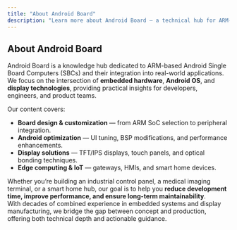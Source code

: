 ```yaml
---
title: "About Android Board"
description: "Learn more about Android Board — a technical hub for ARM-based Android SBCs, display integration, and embedded solutions."
---
```


## About Android Board

Android Board is a knowledge hub dedicated to ARM-based Android Single Board Computers (SBCs) and their integration into real-world applications.  
We focus on the intersection of **embedded hardware**, **Android OS**, and **display technologies**, providing practical insights for developers, engineers, and product teams.

Our content covers:
- **Board design & customization** — from ARM SoC selection to peripheral integration.
- **Android optimization** — UI tuning, BSP modifications, and performance enhancements.
- **Display solutions** — TFT/IPS displays, touch panels, and optical bonding techniques.
- **Edge computing & IoT** — gateways, HMIs, and smart home devices.

Whether you’re building an industrial control panel, a medical imaging terminal, or a smart home hub, our goal is to help you **reduce development time, improve performance, and ensure long-term maintainability**.  
With decades of combined experience in embedded systems and display manufacturing, we bridge the gap between concept and production, offering both technical depth and actionable guidance.
